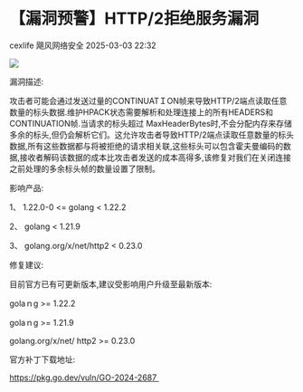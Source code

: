 #  【漏洞预警】HTTP/2拒绝服务漏洞   
cexlife  飓风网络安全   2025-03-03 22:32  
  
![](https://mmbiz.qpic.cn/mmbiz_png/ibhQpAia4xu00twOXVCel6uOS1NLgohCOzTO77iaZP8ltoImz44zeL8GjPKiciaKdmdmU8aQGVpe7LZvNkZZ56bU1iaw/640?wx_fmt=png&from=appmsg "")  
  
漏洞描述:  
  
攻击者可能会通过发送过量的CONTINUATＩON帧来导致HTTP/2端点读取任意数量的标头数据.维护HPACK状态需要解析和处理连接上的所有HEADERS和CONTINUATION帧.当请求的标头超过 MахHеаdеrBуtеѕ时,不会分配内存来存储多余的标头,但仍会解析它们。这允许攻击者导致HTTP/2端点读取任意数量的标头数据,所有这些数据都与将被拒绝的请求相关联,这些标头可以包含霍夫曼编码的数据,接收者解码该数据的成本比攻击者发送的成本高得多,该修复对我们在关闭连接之前处理的多余标头帧的数量设置了限制。  
  
影响产品:  
  
1、 1.22.0-0 <= golang < 1.22.2  
  
2、 golang < 1.21.9  
  
3、 golang.org/x/net/http2 < 0.23.0   
  
修复建议:  
  
目前官方已有可更新版本,建议受影响用户升级至最新版本:  
  
ɡоlаｎɡ >= 1.22.2  
  
ɡоlаｎɡ >= 1.21.9  
  
ɡоlаnɡ.оrɡ/х/nеt/ http2 >= 0.23.0  
  
官方补丁下载地址:  
  
https://pkg.go.dev/vuln/GO-2024-2687   
  
  
  

